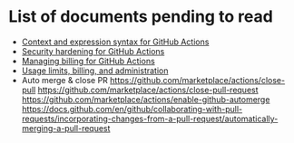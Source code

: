 # List of documents pending to read

- [Context and expression syntax for GitHub Actions](https://docs.github.com/en/actions/reference/context-and-expression-syntax-for-github-actions)
- [Security hardening for GitHub Actions](https://docs.github.com/en/actions/learn-github-actions/security-hardening-for-github-actions)
- [Managing billing for GitHub Actions](https://docs.github.com/en/actions/guides/storing-workflow-data-as-artifacts)
- [Usage limits, billing, and administration
](https://docs.github.com/en/actions/reference/usage-limits-billing-and-administration)
- Auto merge & close PR
  https://github.com/marketplace/actions/close-pull
  https://github.com/marketplace/actions/close-pull-request
  https://github.com/marketplace/actions/enable-github-automerge
  https://docs.github.com/en/github/collaborating-with-pull-requests/incorporating-changes-from-a-pull-request/automatically-merging-a-pull-request
